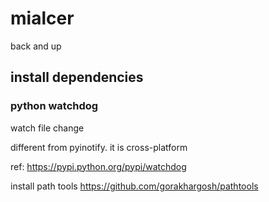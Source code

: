 # mialcer
back and up
## install dependencies
### python watchdog
watch file change

different from pyinotify. it is cross-platform

ref: https://pypi.python.org/pypi/watchdog

install path tools https://github.com/gorakhargosh/pathtools
